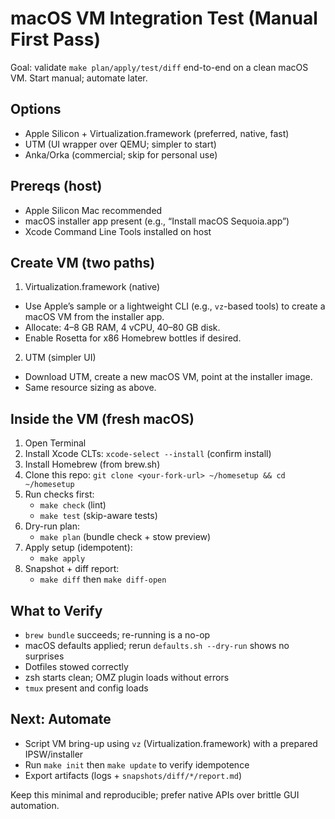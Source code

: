 # macOS VM Integration Test (Manual First Pass)

Goal: validate `make plan/apply/test/diff` end-to-end on a clean macOS VM. Start manual; automate later.

## Options
- Apple Silicon + Virtualization.framework (preferred, native, fast)
- UTM (UI wrapper over QEMU; simpler to start)
- Anka/Orka (commercial; skip for personal use)

## Prereqs (host)
- Apple Silicon Mac recommended
- macOS installer app present (e.g., “Install macOS Sequoia.app”)
- Xcode Command Line Tools installed on host

## Create VM (two paths)

1) Virtualization.framework (native)
- Use Apple’s sample or a lightweight CLI (e.g., `vz`-based tools) to create a macOS VM from the installer app.
- Allocate: 4–8 GB RAM, 4 vCPU, 40–80 GB disk.
- Enable Rosetta for x86 Homebrew bottles if desired.

2) UTM (simpler UI)
- Download UTM, create a new macOS VM, point at the installer image.
- Same resource sizing as above.

## Inside the VM (fresh macOS)
1. Open Terminal
2. Install Xcode CLTs: `xcode-select --install` (confirm install)
3. Install Homebrew (from brew.sh)
4. Clone this repo: `git clone <your-fork-url> ~/homesetup && cd ~/homesetup`
5. Run checks first:
   - `make check` (lint)
   - `make test` (skip-aware tests)
6. Dry-run plan:
   - `make plan` (bundle check + stow preview)
7. Apply setup (idempotent):
   - `make apply`
8. Snapshot + diff report:
   - `make diff` then `make diff-open`

## What to Verify
- `brew bundle` succeeds; re-running is a no-op
- macOS defaults applied; rerun `defaults.sh --dry-run` shows no surprises
- Dotfiles stowed correctly
- zsh starts clean; OMZ plugin loads without errors
- `tmux` present and config loads

## Next: Automate
- Script VM bring-up using `vz` (Virtualization.framework) with a prepared IPSW/installer
- Run `make init` then `make update` to verify idempotence
- Export artifacts (logs + `snapshots/diff/*/report.md`)

Keep this minimal and reproducible; prefer native APIs over brittle GUI automation.
